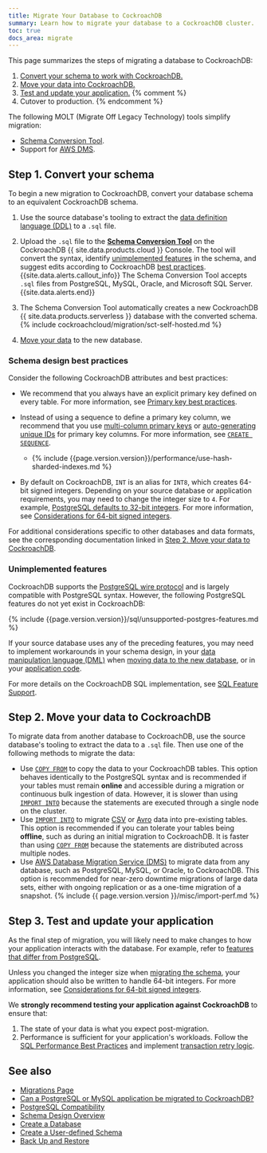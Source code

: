 ```yaml
---
title: Migrate Your Database to CockroachDB
summary: Learn how to migrate your database to a CockroachDB cluster.
toc: true
docs_area: migrate
---
```


This page summarizes the steps of migrating a database to CockroachDB:

1. [Convert your schema to work with CockroachDB.](#step-1-convert-your-schema)
1. [Move your data into CockroachDB.](#step-2-move-your-data-to-cockroachdb)
1. [Test and update your application.](#step-3-test-and-update-your-application)
{% comment %}
1. Cutover to production.
{% endcomment %}

The following MOLT (Migrate Off Legacy Technology) tools simplify migration:

- [Schema Conversion Tool](../cockroachcloud/migrations-page.html).
- Support for [AWS DMS](aws-dms.html).

## Step 1. Convert your schema

To begin a new migration to CockroachDB, convert your database schema to an equivalent CockroachDB schema.

1. Use the source database's tooling to extract the [data definition language (DDL)](sql-statements.html#data-definition-statements) to a `.sql` file.
1. Upload the `.sql` file to the [**Schema Conversion Tool**](../cockroachcloud/migrations-page.html) on the CockroachDB {{ site.data.products.cloud }} Console. The tool will convert the syntax, identify [unimplemented features](#unimplemented-features) in the schema, and suggest edits according to CockroachDB [best practices](#schema-design-best-practices).
	{{site.data.alerts.callout_info}}
	The Schema Conversion Tool accepts `.sql` files from PostgreSQL, MySQL, Oracle, and Microsoft SQL Server.
	{{site.data.alerts.end}}

1. The Schema Conversion Tool automatically creates a new CockroachDB {{ site.data.products.serverless }} database with the converted schema. {% include cockroachcloud/migration/sct-self-hosted.md %}
1. [Move your data](#step-2-move-your-data-to-cockroachdb) to the new database.

### Schema design best practices

Consider the following CockroachDB attributes and best practices:

- We recommend that you always have an explicit primary key defined on every table. For more information, see [Primary key best practices](schema-design-table.html#primary-key-best-practices).

- Instead of using a sequence to define a primary key column, we recommend that you use [multi-column primary keys](performance-best-practices-overview.html#use-multi-column-primary-keys) or [auto-generating unique IDs](sql-faqs.html#how-do-i-auto-generate-unique-row-ids-in-cockroachdb) for primary key columns. For more information, see [`CREATE SEQUENCE`](create-sequence.html#considerations).

	- {% include {{page.version.version}}/performance/use-hash-sharded-indexes.md %}

- By default on CockroachDB, `INT` is an alias for `INT8`, which creates 64-bit signed integers. Depending on your source database or application requirements, you may need to change the integer size to `4`. For example, [PostgreSQL defaults to 32-bit integers](https://www.postgresql.org/docs/9.6/datatype-numeric.html). For more information, see [Considerations for 64-bit signed integers](int.html#considerations-for-64-bit-signed-integers).

For additional considerations specific to other databases and data formats, see the corresponding documentation linked in [Step 2. Move your data to CockroachDB](#step-2-move-your-data-to-cockroachdb).

### Unimplemented features

CockroachDB supports the [PostgreSQL wire protocol](https://www.postgresql.org/docs/current/protocol.html) and is largely compatible with PostgreSQL syntax. However, the following PostgreSQL features do not yet exist in CockroachDB:

{% include {{page.version.version}}/sql/unsupported-postgres-features.md %}

If your source database uses any of the preceding features, you may need to implement workarounds in your schema design, in your [data manipulation language (DML)](sql-statements.html#data-manipulation-statements) when [moving data to the new database](#step-2-move-your-data-to-cockroachdb), or in your [application code](#step-3-test-and-update-your-application).

For more details on the CockroachDB SQL implementation, see [SQL Feature Support](sql-feature-support.html).

## Step 2. Move your data to CockroachDB

To migrate data from another database to CockroachDB, use the source database's tooling to extract the data to a `.sql` file. Then use one of the following methods to migrate the data:

- Use [`COPY FROM`](copy-from.html) to copy the data to your CockroachDB tables. This option behaves identically to the PostgreSQL syntax and is recommended if your tables must remain **online** and accessible during a migration or continuous bulk ingestion of data. However, it is slower than using [`IMPORT INTO`](import-into.html) because the statements are executed through a single node on the cluster.
- Use [`IMPORT INTO`](import-into.html) to migrate [CSV](migrate-from-csv.html) or [Avro](migrate-from-avro.html) data into pre-existing tables. This option is recommended if you can tolerate your tables being **offline**, such as during an initial migration to CockroachDB. It is faster than using [`COPY FROM`](copy-from.html) because the statements are distributed across multiple nodes.
- Use [AWS Database Migration Service (DMS)](aws-dms.html) to migrate data from any database, such as PostgreSQL, MySQL, or Oracle, to CockroachDB. This option is recommended for near-zero downtime migrations of large data sets, either with ongoing replication or as a one-time migration of a snapshot.
	{% include {{ page.version.version }}/misc/import-perf.md %}

## Step 3. Test and update your application

As the final step of migration, you will likely need to make changes to how your application interacts with the database. For example, refer to [features that differ from PostgreSQL](postgresql-compatibility.html#features-that-differ-from-postgresql).

Unless you changed the integer size when [migrating the schema](#schema-design-best-practices), your application should also be written to handle 64-bit integers. For more information, see [Considerations for 64-bit signed integers](int.html#considerations-for-64-bit-signed-integers).

We **strongly recommend testing your application against CockroachDB** to ensure that:

1. The state of your data is what you expect post-migration.
1. Performance is sufficient for your application's workloads. Follow the [SQL Performance Best Practices](performance-best-practices-overview.html) and implement [transaction retry logic](transactions.html#transaction-retries).

## See also

- [Migrations Page](../cockroachcloud/migrations-page.html)
- [Can a PostgreSQL or MySQL application be migrated to CockroachDB?](frequently-asked-questions.html#can-a-postgresql-or-mysql-application-be-migrated-to-cockroachdb)
- [PostgreSQL Compatibility](postgresql-compatibility.html)
- [Schema Design Overview](schema-design-overview.html)
- [Create a Database](schema-design-database.html)
- [Create a User-defined Schema](schema-design-schema.html)
- [Back Up and Restore](take-full-and-incremental-backups.html)
